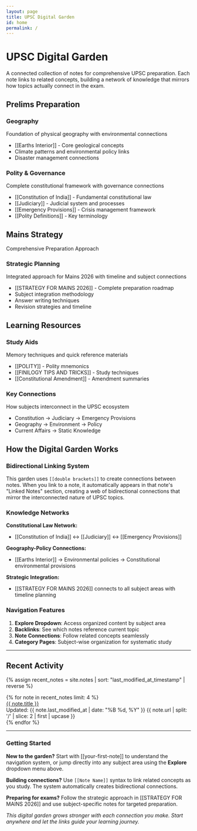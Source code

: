 ```yaml
---
layout: page
title: UPSC Digital Garden
id: home
permalink: /
---
```


# UPSC Digital Garden

A connected collection of notes for comprehensive UPSC preparation. Each note links to related concepts, building a network of knowledge that mirrors how topics actually connect in the exam.

## Prelims Preparation

<div class="note-grid">
  <div class="note-card">
    <h3>Geography</h3>
    <p>Foundation of physical geography with environmental connections</p>
    <ul>
      <li>[[Earths Interior]] - Core geological concepts</li>
      <li>Climate patterns and environmental policy links</li>
      <li>Disaster management connections</li>
    </ul>
  </div>
  
  <div class="note-card">
    <h3>Polity & Governance</h3>
    <p>Complete constitutional framework with governance connections</p>
    <ul>
      <li>[[Constitution of India]] - Fundamental constitutional law</li>
      <li>[[Judiciary]] - Judicial system and processes</li>
      <li>[[Emergency Provisions]] - Crisis management framework</li>
      <li>[[Polity Definitions]] - Key terminology</li>
    </ul>
  </div>
</div>

## Mains Strategy

<div class="category-section">
  <div class="category-title">Comprehensive Preparation Approach</div>
  <div class="note-card">
    <h3>Strategic Planning</h3>
    <p>Integrated approach for Mains 2026 with timeline and subject connections</p>
    <ul>
      <li>[[STRATEGY FOR MAINS 2026]] - Complete preparation roadmap</li>
      <li>Subject integration methodology</li>
      <li>Answer writing techniques</li>
      <li>Revision strategies and timeline</li>
    </ul>
  </div>
</div>

## Learning Resources

<div class="note-grid">
  <div class="note-card">
    <h3>Study Aids</h3>
    <p>Memory techniques and quick reference materials</p>
    <ul>
      <li>[[POLITY]] - Polity mnemonics</li>
      <li>[[FINILOGY TIPS AND TRICKS]] - Study techniques</li>
      <li>[[Constitutional Amendment]] - Amendment summaries</li>
    </ul>
  </div>
  
  <div class="note-card">
    <h3>Key Connections</h3>
    <p>How subjects interconnect in the UPSC ecosystem</p>
    <ul>
      <li>Constitution → Judiciary → Emergency Provisions</li>
      <li>Geography → Environment → Policy</li>
      <li>Current Affairs → Static Knowledge</li>
    </ul>
  </div>
</div>

## How the Digital Garden Works

### Bidirectional Linking System
This garden uses `[[double brackets]]` to create connections between notes. When you link to a note, it automatically appears in that note's "Linked Notes" section, creating a web of bidirectional connections that mirror the interconnected nature of UPSC topics.

### Knowledge Networks
**Constitutional Law Network:**
- [[Constitution of India]] ↔ [[Judiciary]] ↔ [[Emergency Provisions]]

**Geography-Policy Connections:**
- [[Earths Interior]] → Environmental policies → Constitutional environmental provisions

**Strategic Integration:**
- [[STRATEGY FOR MAINS 2026]] connects to all subject areas with timeline planning

### Navigation Features
1. **Explore Dropdown**: Access organized content by subject area
2. **Backlinks**: See which notes reference current topic
3. **Note Connections**: Follow related concepts seamlessly
4. **Category Pages**: Subject-wise organization for systematic study

---

## Recent Activity

{% assign recent_notes = site.notes | sort: "last_modified_at_timestamp" | reverse %}
<div class="backlinks-container">
{% for note in recent_notes limit: 4 %}
  <div class="backlink-box">
    <a href="{{ note.url | prepend: site.baseurl }}" class="internal-link">{{ note.title }}</a>
    <div class="backlink-excerpt">
      Updated: {{ note.last_modified_at | date: "%B %d, %Y" }}
      <span class="badge">{{ note.url | split: '/' | slice: 2 | first | upcase }}</span>
    </div>
  </div>
{% endfor %}
</div>

---

### Getting Started

**New to the garden?** Start with [[your-first-note]] to understand the navigation system, or jump directly into any subject area using the **Explore** dropdown menu above.

**Building connections?** Use `[[Note Name]]` syntax to link related concepts as you study. The system automatically creates bidirectional connections.

**Preparing for exams?** Follow the strategic approach in [[STRATEGY FOR MAINS 2026]] and use subject-specific notes for targeted preparation.

*This digital garden grows stronger with each connection you make. Start anywhere and let the links guide your learning journey.*
